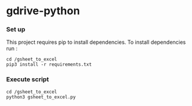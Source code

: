 # gdrive-python

### Set up
This project requires pip to install dependencies. To install dependencies run :  
````
cd /gsheet_to_excel
pip3 install -r requirements.txt
````

### Execute script 
````
cd /gsheet_to_excel
python3 gsheet_to_excel.py 
````
